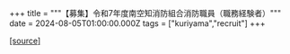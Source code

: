 +++
title = """【募集】令和7年度南空知消防組合消防職員（職務経験者）"""
date = 2024-08-05T01:00:00.000Z
tags = ["kuriyama","recruit"]
+++


[[source]](https://www.town.kuriyama.hokkaido.jp/soshiki/21/28379.html)
